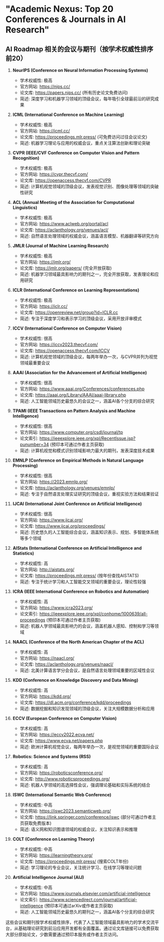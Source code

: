 # "Academic Nexus: Top 20 Conferences & Journals in AI Research"

## AI Roadmap 相关的会议与期刊（按学术权威性排序前20）

1. **NeurIPS (Conference on Neural Information Processing Systems)**
   - 学术权威性: 极高
   - 官方网站: https://nips.cc/
   - 论文库: https://papers.nips.cc/ (所有历史论文免费访问)
   - 简述: 深度学习和机器学习领域的顶级会议，每年吸引全球最前沿的研究成果

2. **ICML (International Conference on Machine Learning)**
   - 学术权威性: 极高
   - 官方网站: https://icml.cc/
   - 论文库: https://proceedings.mlr.press/ (可免费访问过往会议论文)
   - 简述: 机器学习理论与应用的权威会议，重点关注算法创新和理论突破

3. **CVPR (IEEE/CVF Conference on Computer Vision and Pattern Recognition)**
   - 学术权威性: 极高
   - 官方网站: https://cvpr.thecvf.com/
   - 论文库: https://openaccess.thecvf.com/CVPR
   - 简述: 计算机视觉领域的顶级会议，发表视觉识别、图像处理等领域的突破性研究

4. **ACL (Annual Meeting of the Association for Computational Linguistics)**
   - 学术权威性: 极高
   - 官方网站: https://www.aclweb.org/portal/acl
   - 论文库: https://aclanthology.org/venues/acl/
   - 简述: 自然语言处理领域的权威会议，涵盖语言模型、机器翻译等研究方向

5. **JMLR (Journal of Machine Learning Research)**
   - 学术权威性: 极高
   - 官方网站: https://jmlr.org/
   - 论文库: https://jmlr.org/papers/ (完全开放获取)
   - 简述: 机器学习领域最具影响力的期刊之一，完全开放获取，发表理论和应用研究

6. **ICLR (International Conference on Learning Representations)**
   - 学术权威性: 极高
   - 官方网站: https://iclr.cc/
   - 论文库: https://openreview.net/group?id=ICLR.cc
   - 简述: 专注于深度学习和表示学习的顶级会议，采用开放评审模式

7. **ICCV (International Conference on Computer Vision)**
   - 学术权威性: 很高
   - 官方网站: https://iccv2023.thecvf.com/
   - 论文库: https://openaccess.thecvf.com/ICCV
   - 简述: 计算机视觉领域的顶级会议，每两年举办一次，与CVPR并列为视觉领域最重要会议

8. **AAAI (Association for the Advancement of Artificial Intelligence)**
   - 学术权威性: 很高
   - 官方网站: https://www.aaai.org/Conferences/conferences.php
   - 论文库: https://aaai.org/Library/AAAI/aaai-library.php
   - 简述: 人工智能领域历史最悠久的会议之一，涵盖AI各个分支的综合研究

9. **TPAMI (IEEE Transactions on Pattern Analysis and Machine Intelligence)**
   - 学术权威性: 很高
   - 官方网站: https://www.computer.org/csdl/journal/tp
   - 论文索引: https://ieeexplore.ieee.org/xpl/RecentIssue.jsp?punumber=34 (预印本可通过作者主页获取)
   - 简述: 计算机视觉和模式识别领域影响力最大的期刊，发表深度技术成果

10. **EMNLP (Conference on Empirical Methods in Natural Language Processing)**
    - 学术权威性: 很高
    - 官方网站: https://2023.emnlp.org/
    - 论文库: https://aclanthology.org/venues/emnlp/
    - 简述: 专注于自然语言处理实证研究的顶级会议，重视实验方法和结果验证

11. **IJCAI (International Joint Conference on Artificial Intelligence)**
    - 学术权威性: 很高
    - 官方网站: https://www.ijcai.org/
    - 论文库: https://www.ijcai.org/proceedings/
    - 简述: 历史悠久的人工智能综合会议，涵盖知识表示、规划、多智能体系统等多个领域

12. **AIStats (International Conference on Artificial Intelligence and Statistics)**
    - 学术权威性: 高
    - 官方网站: http://aistats.org/
    - 论文库: https://proceedings.mlr.press/ (按年份查找AISTATS)
    - 简述: 专注于统计学习和人工智能交叉领域的重要会议，理论性较强

13. **ICRA (IEEE International Conference on Robotics and Automation)**
    - 学术权威性: 高
    - 官方网站: https://www.icra2023.org/
    - 论文索引: https://ieeexplore.ieee.org/xpl/conhome/1000639/all-proceedings (预印本可通过作者主页获取)
    - 简述: 机器人学领域最具影响力的会议，涵盖机器人感知、控制和学习等领域

14. **NAACL (Conference of the North American Chapter of the ACL)**
    - 学术权威性: 高
    - 官方网站: https://naacl.org/
    - 论文库: https://aclanthology.org/venues/naacl/
    - 简述: 北美计算语言学分会会议，是自然语言处理领域重要的区域性会议

15. **KDD (Conference on Knowledge Discovery and Data Mining)**
    - 学术权威性: 高
    - 官方网站: https://kdd.org/
    - 论文库: https://dl.acm.org/conference/kdd/proceedings
    - 简述: 数据挖掘和知识发现领域的顶级会议，关注大规模数据分析和应用

16. **ECCV (European Conference on Computer Vision)**
    - 学术权威性: 高
    - 官方网站: https://eccv2022.ecva.net/
    - 论文库: https://www.ecva.net/papers.php
    - 简述: 欧洲计算机视觉会议，每两年举办一次，是视觉领域的重要国际会议

17. **Robotics: Science and Systems (RSS)**
    - 学术权威性: 高
    - 官方网站: https://roboticsconference.org/
    - 论文库: http://www.roboticsproceedings.org/
    - 简述: 机器人学领域的高选择性会议，强调理论基础和实际系统的结合

18. **ISWC (International Semantic Web Conference)**
    - 学术权威性: 中高
    - 官方网站: https://iswc2023.semanticweb.org/
    - 论文库: https://link.springer.com/conference/iswc (部分可通过作者主页获取免费版本)
    - 简述: 语义网和知识图谱领域的权威会议，关注知识表示和推理

19. **COLT (Conference on Learning Theory)**
    - 学术权威性: 中高
    - 官方网站: https://learningtheory.org/
    - 论文库: https://proceedings.mlr.press/ (搜索COLT年份)
    - 简述: 学习理论的专业会议，关注统计学习、在线学习等理论问题

20. **Artificial Intelligence Journal (AIJ)**
    - 学术权威性: 中高
    - 官方网站: https://www.journals.elsevier.com/artificial-intelligence
    - 论文索引: https://www.sciencedirect.com/journal/artificial-intelligence (预印本可通过arXiv或作者主页获取)
    - 简述: 人工智能领域历史最悠久的期刊之一，涵盖AI各个分支的综合研究

这些会议和期刊按学术权威性排序，代表了人工智能领域最具影响力的学术交流平台，从基础理论研究到前沿应用开发都有全面覆盖。通过论文库链接可以免费获取大部分原始论文，少数需要通过预印本服务或作者主页访问。